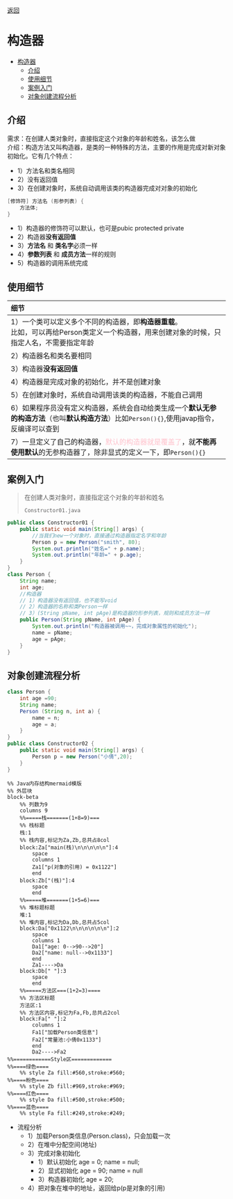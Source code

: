 <meta name="viewport" content="width=device-width, initial-scale=1.0, viewport-fit=cover">

[返回](面向对象编程.md)
# 构造器

- [构造器](#构造器)
  - [介绍](#介绍)
  - [使用细节](#使用细节)
  - [案例入门](#案例入门)
  - [对象创建流程分析](#对象创建流程分析)


## 介绍
需求：在创建人类对象时，直接指定这个对象的年龄和姓名，该怎么做  
介绍：构造方法又叫构造器，是类的一种特殊的方法，主要的作用是完成对新对象初始化。它有几个特点：

- 1）方法名和类名相同
- 2）没有返回值
- 3）在创建对象时，系统自动调用该类的构造器完成对对象的初始化

```java
[修饰符] 方法名 (形参列表) {
    方法体;
}
```
- 1）构造器的修饰符可以默认，也可是pubic protected private
- 2）构造器**没有返回值**
- 3）**方法名** 和 **类名字**必须一样 
- 4）**参数列表** 和 **成员方法**一样的规则
- 5）构造器的调用系统完成

## 使用细节

|细节|
|:-|
|1）一个类可以定义多个不同的构造器，即**构造器重载**。<br>比如，可以再给Person类定义一个构造器，用来创建对象的时候，只指定人名，不需要指定年龄 |
|2）构造器名和类名要相同|
|3）构造器**没有返回值**|
|4）构造器是完成对象的初始化，并不是创建对象|
|5）在创建对象时，系统自动调用该类的构造器，不能自己调用|
|6）如果程序员没有定义构造器，系统会自动给类生成一个**默认无参的构造方法**（也叫**默认构造方法**）比如`Person(){}`,使用javap指令，反编译可以查到|
|7）一旦定义了自己的构造器，<font color="pink">默认的构造器就是覆盖了</font>，就**不能再使用默认**的无参构造器了，除非显式的定义一下，即`Person(){}`|


## 案例入门
> 在创建人类对象时，直接指定这个对象的年龄和姓名
>
> `Constructor01.java`
>
```java
public class Constructor01 {
    public static void main(String[] args) {
        //当我们new一个对象时，直接通过构造器指定名字和年龄
        Person p = new Person("smith", 80);
        System.out.println("姓名=" + p.name);
        System.out.println("年龄=" + p.age);
    }
}
class Person {
    String name;
    int age;
    //构造器
    // 1）构造器没有返回值，也不能写void
    // 2）构造器的名称和类Person一样 
    // 3）(String pName, int pAge)是构造器的形参列表，规则和成员方法一样
    public Person(String pName, int pAge) {
        System.out.println("构造器被调用~~，完成对象属性的初始化");
        name = pName;
        age = pAge;
    }
}
```

## 对象创建流程分析
```java
class Person {
    int age =90;
    String name;
    Person (String n, int a) {
        name = n;
        age = a;
    }
}
public class Constructor02 {
    public static void main(String[] args) {
        Person p = new Person("小倩",20);
    }
}
```
```mermaid
%% Java内存结构mermaid模版
%% 外层块
block-beta 
    %% 列数为9
    columns 9
    %%=====栈=======(1+8=9)===
    %% 栈标题
    栈:1
    %% 栈内容,标记为Za,Zb,总共占8col
    block:Za["main(栈)\n\n\n\n\n"]:4
        space
        columns 1
        Za1["p(对象的引用) = 0x1122"]
        end
    block:Zb["(栈)"]:4
        space
        end
    %%=====堆=======(1+5=6)===
    %% 堆标题标题
    堆:1
    %% 堆内容,标记为Da,Db,总共占5col
    block:Da["0x1122\n\n\n\n\n\n"]:2
        space
        columns 1
        Da1["age: 0-->90-->20"]
        Da2["name: null-->0x1133"]
        end
        Za1---->Da
    block:Db[" "]:3
        space
        end
    %%=====方法区===(1+2=3)====
    %% 方法区标题
    方法区:1
    %% 方法区内容,标记为Fa,Fb,总共占2col
    block:Fa[" "]:2
        columns 1
        Fa1["加载Person类信息"]
        Fa2["常量池:小倩0x1133"]
        end
        Da2---->Fa2
%%============Style区=============
%%====绿色====
    %% style Za fill:#560,stroke:#560;
%%====粉色====
    %% style Zb fill:#969,stroke:#969;
%%====红色====
    %% style Da fill:#500,stroke:#500;
%%====蓝色====
    %% style Fa fill:#249,stroke:#249;
```

- 流程分析
  - 1）加载Person类信息(Person.class)，只会加载一次
  - 2）在堆中分配空间(地址)
  - 3）完成对象初始化
    - 1）默认初始化 age = 0; name = null; 
    - 2）显式初始化 age = 90; name = null
    - 3）构造器初始化 age = 20;
  - 4）把对象在堆中的地址，返回给p(p是对象的引用)